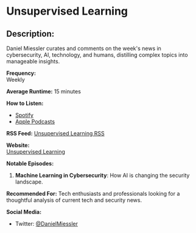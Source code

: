 # Unsupervised Learning

## Description:

Daniel Miessler curates and comments on the week's news in cybersecurity, AI, technology, and humans, distilling complex topics into manageable insights.

**Frequency:**  
Weekly

**Average Runtime:**
15 minutes

**How to Listen:**

- [Spotify](https://open.spotify.com/show/4U3Kz2FDOwpz8f1h5p8i8O)
- [Apple Podcasts](https://podcasts.apple.com/us/podcast/unsupervised-learning/id1522966617)

**RSS Feed:**
[Unsupervised Learning RSS](https://feeds.megaphone.fm/unsupervised-learning)

**Website:**  
[Unsupervised Learning](https://danielmiessler.com/podcast/)

**Notable Episodes:**

1. **Machine Learning in Cybersecurity**: How AI is changing the security landscape.

**Recommended For:**
Tech enthusiasts and professionals looking for a thoughtful analysis of current tech and security news.

**Social Media:**

- Twitter: [@DanielMiessler](https://twitter.com/danielmiessler)
